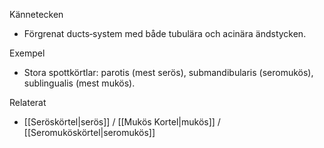 Kännetecken
- Förgrenat ducts‑system med både tubulära och acinära ändstycken.

Exempel
- Stora spottkörtlar: parotis (mest serös), submandibularis (seromukös), sublingualis (mest mukös).

Relaterat
- [[Seröskörtel|serös]] / [[Mukös Kortel|mukös]] / [[Seromuköskörtel|seromukös]]


